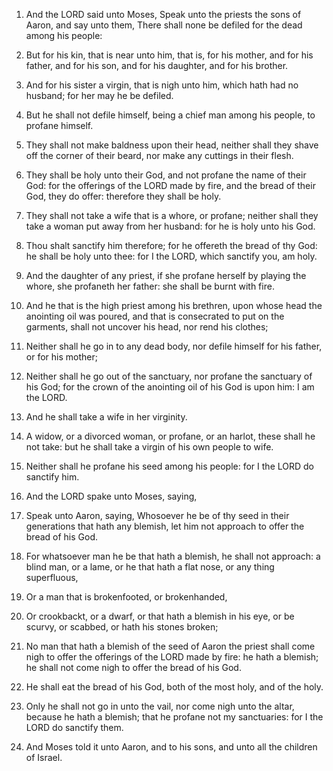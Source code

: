 1. And the LORD said unto Moses, Speak unto the priests the sons of
Aaron, and say unto them, There shall none be defiled for the dead
among his people:

2. But for his kin, that is near unto him, that
is, for his mother, and for his father, and for his son, and for his
daughter, and for his brother.

3. And for his sister a virgin, that is nigh unto him, which hath
had no husband; for her may he be defiled.

4. But he shall not defile himself, being a chief man among his
people, to profane himself.

5. They shall not make baldness upon their head, neither shall they
shave off the corner of their beard, nor make any cuttings in their
flesh.

6. They shall be holy unto their God, and not profane the name of
their God: for the offerings of the LORD made by fire, and the bread
of their God, they do offer: therefore they shall be holy.

7. They shall not take a wife that is a whore, or profane; neither
shall they take a woman put away from her husband: for he is holy unto
his God.

8. Thou shalt sanctify him therefore; for he offereth the bread of
thy God: he shall be holy unto thee: for I the LORD, which sanctify
you, am holy.

9. And the daughter of any priest, if she profane herself by playing
the whore, she profaneth her father: she shall be burnt with fire.

10. And he that is the high priest among his brethren, upon whose
head the anointing oil was poured, and that is consecrated to put on
the garments, shall not uncover his head, nor rend his clothes;

11. Neither shall he go in to any dead body, nor defile himself for his
father, or for his mother;

12. Neither shall he go out of the
sanctuary, nor profane the sanctuary of his God; for the crown of the
anointing oil of his God is upon him: I am the LORD.

13. And he shall take a wife in her virginity.

14. A widow, or a divorced woman, or profane, or an harlot, these
shall he not take: but he shall take a virgin of his own people to
wife.

15. Neither shall he profane his seed among his people: for I the
LORD do sanctify him.

16. And the LORD spake unto Moses, saying,

17. Speak unto Aaron,
saying, Whosoever he be of thy seed in their generations that hath any
blemish, let him not approach to offer the bread of his God.

18. For whatsoever man he be that hath a blemish, he shall not
approach: a blind man, or a lame, or he that hath a flat nose, or any
thing superfluous,

19. Or a man that is brokenfooted, or
brokenhanded,

20. Or crookbackt, or a dwarf, or that hath a blemish
in his eye, or be scurvy, or scabbed, or hath his stones broken;

21. No man that hath a blemish of the seed of Aaron the priest shall come
nigh to offer the offerings of the LORD made by fire: he hath a
blemish; he shall not come nigh to offer the bread of his God.

22. He shall eat the bread of his God, both of the most holy, and of
the holy.

23. Only he shall not go in unto the vail, nor come nigh unto the
altar, because he hath a blemish; that he profane not my sanctuaries:
for I the LORD do sanctify them.

24. And Moses told it unto Aaron, and to his sons, and unto all the
children of Israel.
